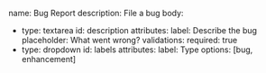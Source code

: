 name: Bug Report
description: File a bug
body:
  - type: textarea
    id: description
    attributes:
      label: Describe the bug
      placeholder: What went wrong?
    validations:
      required: true
  - type: dropdown
    id: labels
    attributes:
      label: Type
      options: [bug, enhancement]